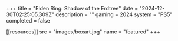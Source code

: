 +++
title = "Elden Ring: Shadow of the Erdtree"
date = "2024-12-30T02:25:05.309Z"
description = ""
gaming = 2024
system = "PS5"
completed = false

[[resources]]
src = "images/boxart.jpg"
name = "featured"
+++

<!-- Start writing here...

**Final trophy count: __ of __**

![Trophy List](images/trophies.jpg) -->
